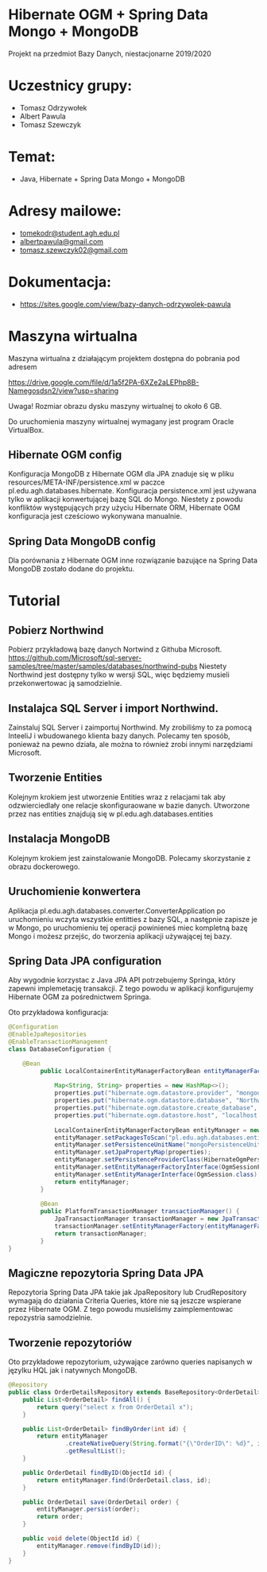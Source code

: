 # Hibernate OGM + Spring Data Mongo + MongoDB
Projekt na przedmiot Bazy Danych, niestacjonarne 2019/2020

# Uczestnicy grupy:
- Tomasz Odrzywołek
- Albert Pawula
- Tomasz Szewczyk

# Temat:
- Java, Hibernate + Spring Data Mongo + MongoDB

# Adresy mailowe:
- tomekodr@student.agh.edu.pl
- albertpawula@gmail.com
- tomasz.szewczyk02@gmail.com

# Dokumentacja:
- https://sites.google.com/view/bazy-danych-odrzywolek-pawula

# Maszyna wirtualna
Maszyna wirtualna z działającym projektem dostępna do pobrania pod adresem

https://drive.google.com/file/d/1a5f2PA-6XZe2aLEPhp8B-Namegosdsn2/view?usp=sharing

Uwaga!
Rozmiar obrazu dysku maszyny wirtualnej to około 6 GB.

Do uruchomienia maszyny wirtualnej wymagany jest program Oracle VirtualBox.

## Hibernate OGM config
Konfiguracja MongoDB z Hibernate OGM dla JPA znaduje się w pliku resources/META-INF/persistence.xml w paczce
pl.edu.agh.databases.hibernate. Konfiguracja persistence.xml jest używana tylko w aplikacji konwertującej bazę SQL do Mongo.
Niestety z powodu konfliktów występujących przy użyciu Hibernate ORM, Hibernate OGM konfiguracja jest cześciowo wykonywana manualnie.

## Spring Data MongoDB config
Dla porównania z Hibernate OGM inne rozwiązanie bazujące na Spring Data MongoDB zostało dodane do projektu.

# Tutorial

## Pobierz Northwind
Pobierz przykładową bazę danych Nortwind z Githuba Microsoft.
https://github.com/Microsoft/sql-server-samples/tree/master/samples/databases/northwind-pubs
Niestety Northwind jest dostępny tylko w wersji SQL, więc będziemy musieli przekonwertowac ją samodzielnie.

## Instalajca SQL Server i import Northwind.
Zainstaluj SQL Server i zaimportuj Northwind. My zrobiliśmy to za pomocą InteeliJ i wbudowanego klienta bazy danych.
Polecamy ten sposób, ponieważ na pewno działa, ale można to również zrobi innymi narzędziami Microsoft.

## Tworzenie Entities
Kolejnym krokiem jest utworzenie Entities wraz z relacjami tak aby odzwierciedlały one relacje skonfiguraowane w bazie danych.
Utworzone przez nas entities znajdują się w pl.edu.agh.databases.entities

## Instalacja MongoDB
Kolejnym krokiem jest zainstalowanie MongoDB. Polecamy skorzystanie z obrazu dockerowego.

## Uruchomienie konwertera
Aplikacja pl.edu.agh.databases.converter.ConverterApplication po uruchomieniu wczyta wszystkie entitties z bazy SQL,
a następnie zapisze je w Mongo, po uruchomieniu tej operacji powinieneś miec kompletną bazę Mongo i możesz przejśc,
do tworzenia aplikacji używającej tej bazy.

## Spring Data JPA configuration
Aby wygodnie korzystac z Java JPA API potrzebujemy Springa, który zapewni implemetację transakcji. Z tego powodu
w aplikacji konfigurujemy Hibernate OGM za pośrednictwem Springa.

Oto przykładowa konfiguracja:
```Java
@Configuration
@EnableJpaRepositories
@EnableTransactionManagement
class DatabaseConfiguration {

    @Bean
         public LocalContainerEntityManagerFactoryBean entityManagerFactory() {
     
             Map<String, String> properties = new HashMap<>();
             properties.put("hibernate.ogm.datastore.provider", "mongodb");
             properties.put("hibernate.ogm.datastore.database", "Northwind");
             properties.put("hibernate.ogm.datastore.create_database", "true");
             properties.put("hibernate.ogm.datastore.host", "localhost:27017");
     
             LocalContainerEntityManagerFactoryBean entityManager = new LocalContainerEntityManagerFactoryBean();
             entityManager.setPackagesToScan("pl.edu.agh.databases.entities");
             entityManager.setPersistenceUnitName("mongoPersistenceUnit");
             entityManager.setJpaPropertyMap(properties);
             entityManager.setPersistenceProviderClass(HibernateOgmPersistence.class);
             entityManager.setEntityManagerFactoryInterface(OgmSessionFactory.class);
             entityManager.setEntityManagerInterface(OgmSession.class);
             return entityManager;
         }
     
         @Bean
         public PlatformTransactionManager transactionManager() {
             JpaTransactionManager transactionManager = new JpaTransactionManager();
             transactionManager.setEntityManagerFactory(entityManagerFactory().getObject());
             return transactionManager;
         }
}
```

## Magiczne repozytoria Spring Data JPA
Repozytoria Spring Data JPA takie jak JpaRepository lub CrudRepository wymagają do działania Criteria Queries,
które nie są jeszcze wspierane przez Hibernate OGM. Z tego powodu musieliśmy zaimplementowac repozystria samodzielnie.

## Tworzenie repozytoriów
Oto przykładowe repozytorium, używające zarówno queries napisanych w języlku HQL jak i natywnych MongoDB.

```java
@Repository
public class OrderDetailsRepository extends BaseRepository<OrderDetail> {
    public List<OrderDetail> findAll() {
        return query("select x from OrderDetail x");
    }

    public List<OrderDetail> findByOrder(int id) {
        return entityManager
                .createNativeQuery(String.format("{\"OrderID\": %d}", id), OrderDetail.class)
                .getResultList();
    }

    public OrderDetail findByID(ObjectId id) {
        return entityManager.find(OrderDetail.class, id);
    }

    public OrderDetail save(OrderDetail order) {
        entityManager.persist(order);
        return order;
    }

    public void delete(ObjectId id) {
        entityManager.remove(findByID(id));
    }
}
```